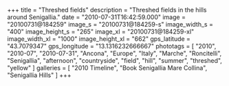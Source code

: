 +++
title = "Threshed fields"
description = "Threshed fields in the hills around Senigallia."
date = "2010-07-31T16:42:59.000"
image = "20100731@184259"
image_s = "20100731@184259-s"
image_width_s = "400"
image_height_s = "265"
image_xl = "20100731@184259-xl"
image_width_xl = "1000"
image_height_xl = "662"
gps_latitude = "43.7079347"
gps_longitude = "13.1316232666667"
phototags = [ "2010", "2010-07", "2010-07-31", "Ancona", "Europe", "Italy", "Marche", "Roncitelli", "Senigallia", "afternoon", "countryside", "field", "hill", "summer", "threshed", "yellow" ]
galleries = [ "2010 Timeline", "Book Senigallia Mare Collina", "Senigallia Hills" ]
+++
